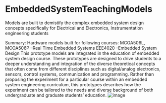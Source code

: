 # EmbeddedSystemTeachingModels
Models are built to demistify the complex embedded system design concepts specifically for Electrical and Electronics, Instrumentation engineering students

Summary:
Hardware models built for following courses:
MCOA506L, MCOA506P –Real Time Embedded Systems
EEE4020 –Embedded System Design
This prototype models are integrated in the education of embedded system design course. These prototypes are designed to drive students to a deeper understanding and integration of the diverse theoretical concepts that often come from different disciplines such as digital/analog electronics, sensors, control systems, communication and programming. Rather than proposing the experiment for a particular course within an embedded system engineering curriculum, this prototypes describes how the experiment can be tailored to the needs and diverse background of both undergraduate and graduate students’ education.
![image](https://github.com/kskumaree/EmbeddedSystemTeachingModels/assets/33861944/07c7743d-b643-48b4-9453-fd45725d604d)

